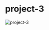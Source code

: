 # project-3
![project-3](https://github.com/NikhilM01/project-3/assets/93129551/28ddbf2a-11ad-4dd5-9e90-0f535cdcd9f2)

